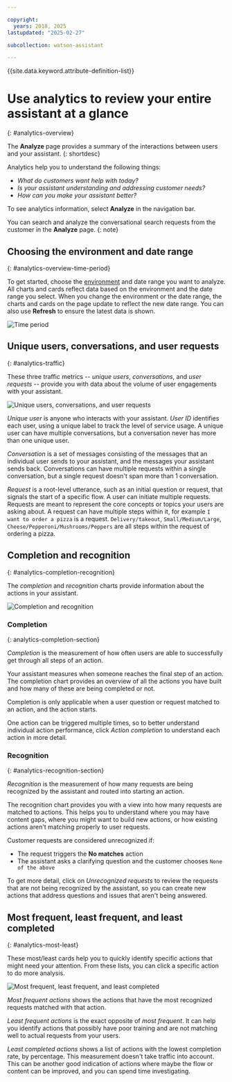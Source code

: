 ```yaml
---

copyright:
  years: 2018, 2025
lastupdated: "2025-02-27"

subcollection: watson-assistant

---
```


{{site.data.keyword.attribute-definition-list}}

# Use analytics to review your entire assistant at a glance
{: #analytics-overview}

The **Analyze** page provides a summary of the interactions between users and your assistant.
{: shortdesc}

Analytics help you to understand the following things:

- *What do customers want help with today?*
- *Is your assistant understanding and addressing customer needs?*
- *How can you make your assistant better?*

To see analytics information, select **Analyze** in the navigation bar.

You can search and analyze the conversational search requests from the customer in the **Analyze** page. {: note}

## Choosing the environment and date range
{: #analytics-overview-time-period}

To get started, choose the [environment](/docs/watson-assistant?topic=watson-assistant-publish-overview#environments) and date range you want to analyze. All charts and cards reflect data based on the environment and the date range you select. When you change the environment or the date range, the charts and cards on the page update to reflect the new date range. You can also use **Refresh** to ensure the latest data is shown.

![Time period](images/analytics-time-period.png)

## Unique users, conversations, and user requests
{: #analytics-traffic}

These three traffic metrics -- *unique users*, *conversations*, and *user requests* -- provide you with data about the volume of user engagements with your assistant.

![Unique users, conversations, and user requests](images/analytics-traffic.png)

*Unique user* is anyone who interacts with your assistant. *User ID* identifies each user, using a unique label to track the level of service usage. A unique user can have multiple conversations, but a conversation never has more than one unique user.

*Conversation* is a set of messages consisting of the messages that an individual user sends to your assistant, and the messages your assistant sends back. Conversations can have multiple requests within a single conversation, but a single request doesn't span more than 1 conversation.

*Request* is a root-level utterance, such as an initial question or request, that signals the start of a specific flow. A user can initiate multiple requests. Requests are meant to represent the core concepts or topics your users are asking about. A request can have multiple steps within it, for example `I want to order a pizza` is a request. `Delivery/takeout`, `Small/Medium/Large`, `Cheese/Pepperoni/Mushrooms/Peppers` are all steps within the request of ordering a pizza.

## Completion and recognition
{: #analytics-completion-recognition}

The *completion* and *recognition* charts provide information about the actions in your assistant.

![Completion and recognition](images/analytics-completion-recognition-2.png)

### Completion
{: analytics-completion-section}

*Completion* is the measurement of how often users are able to successfully get through all steps of an action.

Your assistant measures when someone reaches the final step of an action. The completion chart provides an overview of all the actions you have built and how many of these are being completed or not.

Completion is only applicable when a user question or request matched to an action, and the action starts.

One action can be triggered multiple times, so to better understand individual action performance, click *Action completion* to understand each action in more detail.

### Recognition
{: #analytics-recognition-section}

*Recognition* is the measurement of how many requests are being recognized by the assistant and routed into starting an action.

The recognition chart provides you with a view into how many requests are matched to actions. This helps you to understand where you may have content gaps, where you might want to build new actions, or how existing actions aren't matching properly to user requests.

Customer requests are considered unrecognized if:
- The request triggers the **No matches** action
- The assistant asks a clarifying question and the customer chooses `None of the above` 

To get more detail, click on *Unrecognized requests* to review the requests that are not being recognized by the assistant, so you can create new actions that address questions and issues that aren't being answered.

## Most frequent, least frequent, and least completed
{: #analytics-most-least}

These most/least cards help you to quickly identify specific actions that might need your attention. From these lists, you can click a specific action to do more analysis.

![Most frequent, least frequent, and least completed](images/analytics-most-least.png)

*Most frequent actions* shows the actions that have the most recognized requests matched with that action.

*Least frequent actions* is the exact opposite of *most frequent*. It can help you identify actions that possibly have poor training and are not matching well to actual requests from your users.

*Least completed actions* shows a list of actions with the lowest completion rate, by percentage. This measurement doesn't take traffic into account. This can be another good indication of actions where maybe the flow or content can be improved, and you can spend time investigating.
